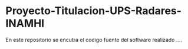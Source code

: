 # Proyecto-Titulacion-UPS-Radares-INAMHI
En este repositorio se encutra el codigo fuente del software realizado ....
